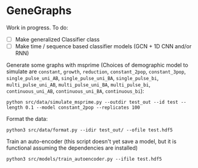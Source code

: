 # GeneGraphs

Work in progress.  To do:
- [ ] Make generalized Classifier class
- [ ] Make time / sequence based classifier models (GCN + 1D CNN and/or RNN)

Generate some graphs with msprime (Choices of demographic model to simulate are `constant`, `growth`, `reduction`, `constant_2pop`, 
`constant_3pop`, `single_pulse_uni_AB`, `single_pulse_uni_BA`, `single_pulse_bi`, `multi_pulse_uni_AB`, 
`multi_pulse_uni_BA`, `multi_pulse_bi`, `continuous_uni_AB`, `continuous_uni_BA`, `continuous_bi`):

```
python src/data/simulate_msprime.py --outdir test_out --id test --length 0.1 --model constant_2pop --replicates 100
```

Format the data:

```
python3 src/data/format.py --idir test_out/ --ofile test.hdf5
```

Train an auto-encoder (this script doesn't yet save a model, but it is functional assuming the dependencies are installed)

```
python3 src/models/train_autoencoder.py --ifile test.hdf5
```
